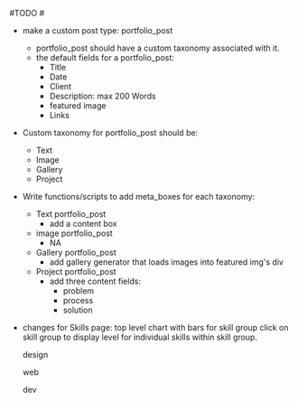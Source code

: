 #TODO #
* make a custom post type: portfolio_post
	- portfolio_post should have a custom taxonomy associated with it.
	- the default fields for a portfolio_post:
		* Title
		* Date
		* Client
		* Description: max 200 Words
		* featured image
		* Links
* Custom taxonomy for portfolio_post should be:
	- Text
	- Image
	- Gallery
	- Project

* Write functions/scripts to add meta_boxes for each taxonomy:
	* Text portfolio_post
		- add a content box
	* image portfolio_post
		- NA
	* Gallery portfolio_post
		- add gallery generator that loads images into featured img's div
	* Project portfolio_post
		- add three content fields:
			- problem
			- process
			- solution

* changes for Skills page:
	top level chart with bars for skill group
	click on skill group to display level for individual skills within skill group.

	design

	web

	dev
